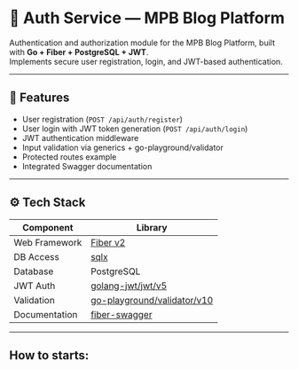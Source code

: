 # 🔐 Auth Service — MPB Blog Platform

Authentication and authorization module for the MPB Blog Platform, built with **Go + Fiber + PostgreSQL + JWT**.  
Implements secure user registration, login, and JWT-based authentication.

---

## 🚀 Features

- User registration (`POST /api/auth/register`)
- User login with JWT token generation (`POST /api/auth/login`)
- JWT authentication middleware
- Input validation via generics + go-playground/validator
- Protected routes example
- Integrated Swagger documentation

---

## ⚙️ Tech Stack

| Component       | Library |
|-----------------|----------|
| Web Framework   | [Fiber v2](https://github.com/gofiber/fiber) |
| DB Access | [sqlx](https://github.com/jmoiron/sqlx) |
| Database        | PostgreSQL |
| JWT Auth        | [golang-jwt/jwt/v5](https://github.com/golang-jwt/jwt) |
| Validation      | [go-playground/validator/v10](https://github.com/go-playground/validator) |
| Documentation   | [fiber-swagger](https://github.com/swaggo/fiber-swagger) |

---

## How to starts:
